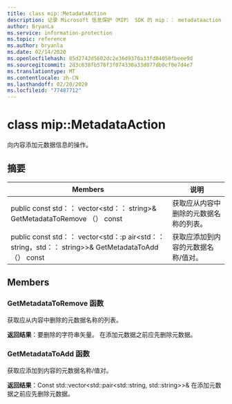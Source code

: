 ```yaml
---
title: class mip::MetadataAction
description: 记录 Microsoft 信息保护（MIP） SDK 的 mip：： metadataaction 类。
author: BryanLa
ms.service: information-protection
ms.topic: reference
ms.author: bryanla
ms.date: 02/14/2020
ms.openlocfilehash: 85d2742d5602dc2e36d9370a33fd04050fbeee9d
ms.sourcegitcommit: 2d3c638fb576f3f074330a33d077db0cf0e7d4e7
ms.translationtype: MT
ms.contentlocale: zh-CN
ms.lasthandoff: 02/20/2020
ms.locfileid: "77487712"
---
```

# <a name="class-mipmetadataaction"></a>class mip::MetadataAction 
向内容添加元数据信息的操作。
  
## <a name="summary"></a>摘要
 Members                        | 说明                                
--------------------------------|---------------------------------------------
public const std：： vector\<std：： string\>& GetMetadataToRemove （） const  |  获取应从内容中删除的元数据名称的列表。
public const std：： vector\<std：:p air\<std：： string，std：： string\>\>& GetMetadataToAdd （） const  |  获取应添加到内容的元数据名称/值对。
  
## <a name="members"></a>Members
  
### <a name="getmetadatatoremove-function"></a>GetMetadataToRemove 函数
获取应从内容中删除的元数据名称的列表。

  
**返回结果**：要删除的字符串矢量。 在添加元数据之前应先删除元数据。
  
### <a name="getmetadatatoadd-function"></a>GetMetadataToAdd 函数
获取应添加到内容的元数据名称/值对。

  
**返回结果**：Const std::vector<std::pair<std::string, std::string>>& 在添加元数据之前应先删除元数据。
